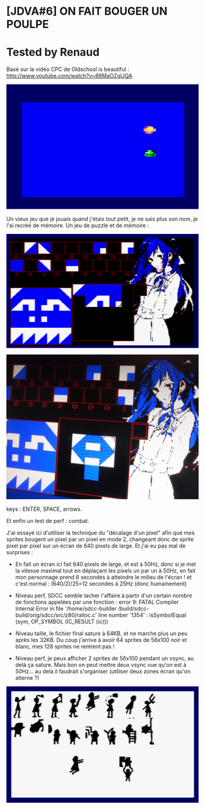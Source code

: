 # [JDVA#6] ON FAIT BOUGER UN POULPE
# Tested by Renaud

Basé sur la vidéo CPC de Oldschool is beautiful : http://www.youtube.com/watch?v=88MaOZglJQA


![JDVA6.dsk.png](JDVA6.dsk.png)

Un vieux jeu que je jouais quand j'étais tout petit, je ne sais plus son nom, je l'ai recréé de mémoire. Un jeu de puzzle et de mémoire :

![puzzmem.dsk.png](puzzmem.dsk.png)

![puzzmem_mist-board.png](puzzmem_mist-board.png)

keys : ENTER, SPACE, arrows.

Et enfin un test de perf : combat.

J'ai essayé ici d'utiliser la technique du "décalage d'un pixel" afin que mes sprites bougent un pixel par un pixel en mode 2, changeant donc de sprite pixel par pixel sur un écran de 640 pixels de large. Et j'ai eu pas mal de surprises :

- En fait un écran ici fait 640 pixels de large, et est à 50Hz, donc si je met la vitesse maximal tout en déplaçant les pixels un par un à 50Hz, en fait mon personnage prend 6 secondes à atteindre le milieu de l'écran ! et c'est normal : (640/2)/25=12 secondes à 25Hz (donc humainement)

- Niveau perf, SDCC semble lacher l'affaire à partir d'un certain nombre de fonctions appelées par une fonction :
 error 9: FATAL Compiler Internal Error in file '/home/sdcc-builder
 /build/sdcc-build/orig/sdcc/src/z80/ralloc.c' line number '1354' : isSymbolEqual
 (sym, OP_SYMBOL (IC_RESULT (ic)))

- Niveau taille, le fichier final sature à 64KB, et ne marche plus un peu après les 32KB. Du coup j'arrive à avoir 64 sprites de 56x100 noir et blanc, mes 128 sprites ne rentrent pas !

- Niveau perf, je peux afficher 2 sprites de 56x100 pendant un vsync, au delà ça sature. Mais bon on peut mettre deux vsync vue qu'on est à 50Hz... au dela il faudrait s'organiser (utiliser deux zones écran qu'on alterne ?)

![combat.dsk.png](combat.dsk.png)